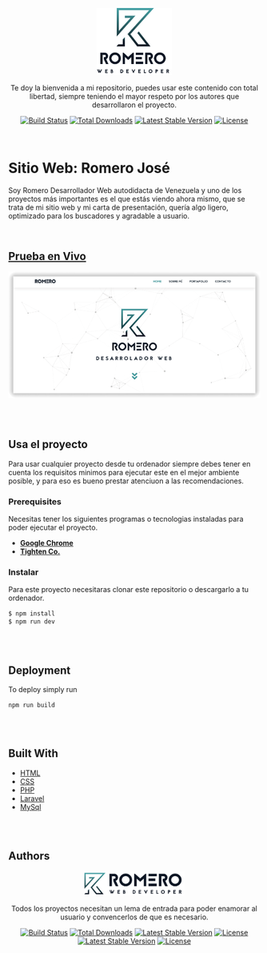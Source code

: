 <p align="center"><img src="readme/log.png" width="150"></p>

<p align="center">
Te doy la bienvenida a mi repositorio, puedes usar este contenido con total libertad, siempre teniendo el mayor respeto por los autores que desarrollaron el proyecto.
</p>
<p align="center">
<a href="#titulo-del-proyecto"><img src="https://travis-ci.org/laravel/framework.svg" alt="Build Status"></a>
<a target="_blank" href="https://packagist.org/packages/laravel/framework"><img src="https://poser.pugx.org/laravel/framework/d/total.svg" alt="Total Downloads"></a>
<a href="https://packagist.org/packages/laravel/framework"><img src="https://poser.pugx.org/laravel/framework/v/stable.svg" alt="Latest Stable Version"></a>
<a href="https://packagist.org/packages/laravel/framework"><img src="https://poser.pugx.org/laravel/framework/license.svg" alt="License"></a>
</p>

<br>

# Sitio Web: Romero José

Soy Romero Desarrollador Web autodidacta de Venezuela y uno de los proyectos más importantes es el que estás viendo ahora mismo, que se trata de mi sitio web y mi carta de presentación, quería algo ligero, optimizado para los buscadores y agradable a usuario.

<br>

## [Prueba en Vivo](https://romerojose.com/) 
![Thumbnail](readme/romero.png)

<br><br>

## Usa el proyecto

Para usar cualquier proyecto desde tu ordenador siempre debes tener en cuenta los requisitos minimos para ejecutar este en el mejor ambiente posible, y para eso es bueno prestar atenciuon a las recomendaciones.

### Prerequisites

Necesitas tener los siguientes programas o tecnologias instaladas para poder ejecutar el proyecto.

- **[Google Chrome](https://vehikl.com/)**
- **[Tighten Co.](https://tighten.co)**


### Instalar

Para este proyecto necesitaras clonar este repositorio o descargarlo a tu ordenador.

```
$ npm install
$ npm run dev
```

<br><br>

## Deployment

To deploy simply run

```
npm run build
```

<br><br>

## Built With

- [HTML](https://reactjs.org/)
- [CSS](https://github.com/ReactTraining/react-router)
- [PHP](https://redux.js.org/)
- [Laravel](https://github.com/reduxjs/redux-thunk)
- [MySql](https://www.styled-components.com)

<br><br>

## Authors

<p align="center"><img src="readme/loge.png" width="200"></p>

<p align="center">
  Todos los proyectos necesitan un lema de entrada para poder enamorar al usuario y convencerlos de que es necesario.
</p>
<p align="center">
<a href="#titulo-del-proyecto"><img src="https://travis-ci.org/laravel/framework.svg" alt="Build Status"></a>
<a target="_blank" href="https://packagist.org/packages/laravel/framework"><img src="https://poser.pugx.org/laravel/framework/d/total.svg" alt="Total Downloads"></a>
<a href="https://packagist.org/packages/laravel/framework"><img src="https://poser.pugx.org/laravel/framework/v/stable.svg" alt="Latest Stable Version"></a>
<a href="https://packagist.org/packages/laravel/framework"><img src="https://poser.pugx.org/laravel/framework/license.svg" alt="License"></a>
<a href="https://packagist.org/packages/laravel/framework"><img src="https://poser.pugx.org/laravel/framework/v/stable.svg" alt="Latest Stable Version"></a>
<a href="https://packagist.org/packages/laravel/framework"><img src="https://poser.pugx.org/laravel/framework/license.svg" alt="License"></a>
</p>
